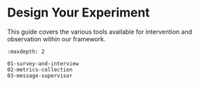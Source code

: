 # Design Your Experiment

This guide covers the various tools available for intervention and observation within our framework.

```{toctree}
:maxdepth: 2

01-survey-and-interview
02-metrics-collection
03-message-supervisor
```
